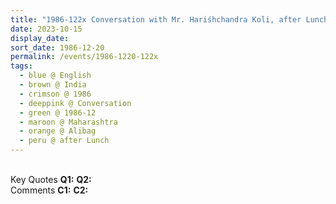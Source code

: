 ```yaml
---
title: "1986-122x Conversation with Mr. Hariśhchandra Koli, after Lunch, Alibag (100 kms S of Mumbai), Maharashtra, India (year not sure)"
date: 2023-10-15
display_date: 
sort_date: 1986-12-20
permalink: /events/1986-1220-122x
tags:
  - blue @ English
  - brown @ India
  - crimson @ 1986
  - deeppink @ Conversation
  - green @ 1986-12
  - maroon @ Maharashtra
  - orange @ Alibag
  - peru @ after Lunch
---
```


<br>

<wave-list>
  <list-title color="DarkSeaGreen" width="55">Key Quotes</list-title>
  <list-item color="BlanchedAlmond" width="280"><b>Q1:</b> <i></i></list-item>
  <list-item color="Lavender" width="280"><b>Q2:</b> <i></i></list-item>
</wave-list>

<br>

<wave-list>
  <list-title color="DarkSeaGreen" width="55">Comments</list-title>
  <list-item color="BlanchedAlmond" width="280"><b>C1:</b> <i></i></list-item>
  <list-item color="Lavender" width="280"><b>C2:</b> <i></i></list-item>
</wave-list>